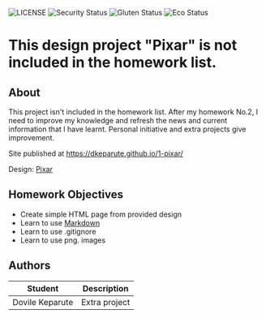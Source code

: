 ![LICENSE](https://img.shields.io/badge/license-MIT-blue.svg?style=flat-square)
![Security Status](https://img.shields.io/security-headers?label=Security&url=https%3A%2F%2Fgithub.com&style=flat-square)
![Gluten Status](https://img.shields.io/badge/Gluten-Free-green.svg)
![Eco Status](https://img.shields.io/badge/ECO-Friendly-green.svg)

# This design project "Pixar" is not included in the homework list.
## About

This project isn't included in the homework list. After my homework No.2, I need to improve my knowledge and refresh the news and current information that I have learnt. Personal initiative and extra projects give improvement.

Site published at https://dkeparute.github.io/1-pixar/

Design: [Pixar](https://search.muz.li/MzBkMjcyNDMw)


## Homework Objectives
- Create simple HTML page from provided design
- Learn to use [Markdown](https://guides.github.com/features/mastering-markdown/)
- Learn to use .gitignore
- Learn to use png. images

## Authors
Student | Description
------- | -----------
Dovile Keparute | Extra project
